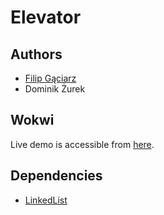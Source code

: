 # Elevator

## Authors
- [Filip Gąciarz](https://github.com/Filipsss13524)
- Dominik Żurek

## Wokwi
Live demo is accessible from [here](https://wokwi.com/projects/364075234798117889?fbclid=IwAR3ua6rsHvIX-T8C4uwbshG1gQ8dCmagRSKvj_j5UK1vVjxfLjLaJktCmPg).

## Dependencies
- [LinkedList](https://github.com/ivanseidel/LinkedList)
